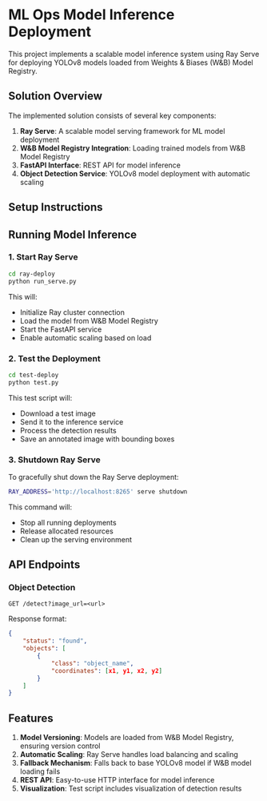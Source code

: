 # ML Ops Model Inference Deployment

This project implements a scalable model inference system using Ray Serve for deploying YOLOv8 models loaded from Weights & Biases (W&B) Model Registry.

## Solution Overview

The implemented solution consists of several key components:

1. **Ray Serve**: A scalable model serving framework for ML model deployment
2. **W&B Model Registry Integration**: Loading trained models from W&B Model Registry
3. **FastAPI Interface**: REST API for model inference
4. **Object Detection Service**: YOLOv8 model deployment with automatic scaling

## Setup Instructions

## Running Model Inference

### 1. Start Ray Serve

```bash
cd ray-deploy
python run_serve.py
```

This will:

- Initialize Ray cluster connection
- Load the model from W&B Model Registry
- Start the FastAPI service
- Enable automatic scaling based on load

### 2. Test the Deployment

```bash
cd test-deploy
python test.py
```

This test script will:

- Download a test image
- Send it to the inference service
- Process the detection results
- Save an annotated image with bounding boxes

### 3. Shutdown Ray Serve

To gracefully shut down the Ray Serve deployment:

```bash
RAY_ADDRESS='http://localhost:8265' serve shutdown
```

This command will:

- Stop all running deployments
- Release allocated resources
- Clean up the serving environment

## API Endpoints

### Object Detection

```
GET /detect?image_url=<url>
```

Response format:
```json
{
    "status": "found",
    "objects": [
        {
            "class": "object_name",
            "coordinates": [x1, y1, x2, y2]
        }
    ]
}
```

## Features

1. **Model Versioning**: Models are loaded from W&B Model Registry, ensuring version control
2. **Automatic Scaling**: Ray Serve handles load balancing and scaling
3. **Fallback Mechanism**: Falls back to base YOLOv8 model if W&B model loading fails
4. **REST API**: Easy-to-use HTTP interface for model inference
5. **Visualization**: Test script includes visualization of detection results
